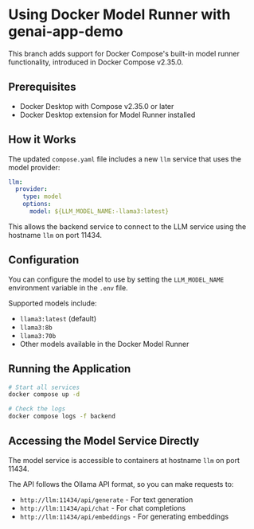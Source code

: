 # Using Docker Model Runner with genai-app-demo

This branch adds support for Docker Compose's built-in model runner functionality, introduced in Docker Compose v2.35.0.

## Prerequisites

- Docker Desktop with Compose v2.35.0 or later
- Docker Desktop extension for Model Runner installed

## How it Works

The updated `compose.yaml` file includes a new `llm` service that uses the model provider:

```yaml
llm:
  provider:
    type: model
    options:
      model: ${LLM_MODEL_NAME:-llama3:latest}
```

This allows the backend service to connect to the LLM service using the hostname `llm` on port 11434.

## Configuration

You can configure the model to use by setting the `LLM_MODEL_NAME` environment variable in the `.env` file. 

Supported models include:
- `llama3:latest` (default)
- `llama3:8b`
- `llama3:70b`
- Other models available in the Docker Model Runner

## Running the Application

```bash
# Start all services
docker compose up -d

# Check the logs
docker compose logs -f backend
```

## Accessing the Model Service Directly

The model service is accessible to containers at hostname `llm` on port 11434.

The API follows the Ollama API format, so you can make requests to:
- `http://llm:11434/api/generate` - For text generation
- `http://llm:11434/api/chat` - For chat completions
- `http://llm:11434/api/embeddings` - For generating embeddings
